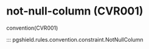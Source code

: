 # not-null-column (CVR001)

convention(CVR001)

::: pgshield.rules.convention.constraint.NotNullColumn

